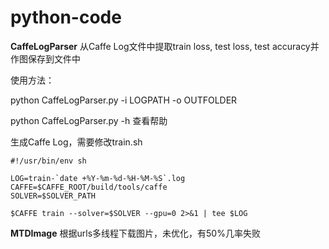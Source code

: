 # python-code

**CaffeLogParser** 
从Caffe Log文件中提取train loss, test loss, test accuracy并作图保存到文件中

使用方法：

python CaffeLogParser.py -i LOGPATH -o OUTFOLDER

python CaffeLogParser.py -h 查看帮助

生成Caffe Log，需要修改train.sh

```
#!/usr/bin/env sh 

LOG=train-`date +%Y-%m-%d-%H-%M-%S`.log
CAFFE=$CAFFE_ROOT/build/tools/caffe
SOLVER=$SOLVER_PATH

$CAFFE train --solver=$SOLVER --gpu=0 2>&1 | tee $LOG
```

**MTDImage** 根据urls多线程下载图片，未优化，有50%几率失败


